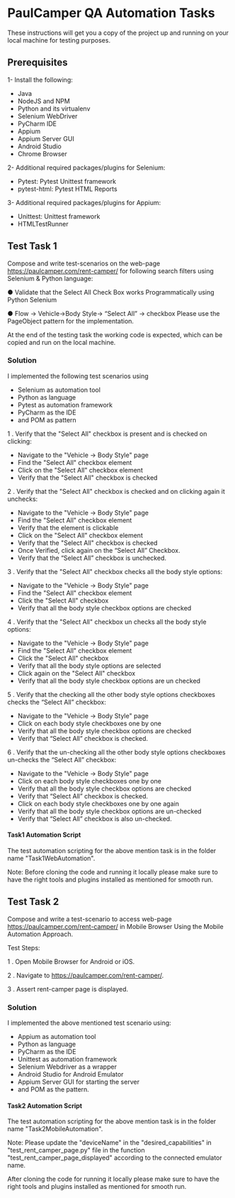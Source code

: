 
# PaulCamper QA Automation Tasks

These instructions will get you a copy of the project up and running on your local machine for testing purposes.


## Prerequisites

1- Install the following:
- Java
- NodeJS and NPM
- Python and its virtualenv
- Selenium WebDriver
- PyCharm IDE
- Appium 
- Appium Server GUI
- Android Studio
- Chrome Browser

2- Additional required packages/plugins for Selenium:

- Pytest: Pytest Unittest framework
- pytest-html: Pytest HTML Reports

3- Additional required packages/plugins for Appium:

- Unittest: Unittest framework
- HTMLTestRunner




## Test Task 1

Compose and write test-scenarios on the web-page https://paulcamper.com/rent-camper/ for following search filters using Selenium & Python language:

● Validate that the Select All Check Box works Programmatically using Python Selenium

● Flow → Vehicle→Body Style→ “Select All” → checkbox
Please use the PageObject pattern for the implementation.

At the end of the testing task the
working code is expected, which can be copied and run on the local machine.


### Solution

I implemented the following test scenarios using

- Selenium as automation tool
- Python as language
- Pytest as automation framework
- PyCharm as the IDE
- and POM as pattern

1 . Verify that the "Select All" checkbox is present and is checked on clicking:
- Navigate to the "Vehicle -> Body Style" page
- Find the "Select All" checkbox element
- Click on the "Select All" checkbox element
- Verify that the "Select All" checkbox is checked

2 . Verify that the "Select All" checkbox is checked and on clicking again it unchecks:
- Navigate to the "Vehicle -> Body Style" page
- Find the "Select All" checkbox element
- Verify that the element is clickable
- Click on the "Select All" checkbox element
- Verify that the "Select All" checkbox is checked
- Once Verified, click again on the “Select All” Checkbox.
- Verify that the “Select All” checkbox is unchecked.

3 . Verify that the "Select All" checkbox checks all the body style options:
- Navigate to the "Vehicle -> Body Style" page
- Find the "Select All" checkbox element
- Click the "Select All" checkbox
- Verify that all the body style checkbox options are checked

4 . Verify that the "Select All" checkbox un checks all the body style options:
- Navigate to the "Vehicle -> Body Style" page
- Find the "Select All" checkbox element
- Click the "Select All" checkbox
- Verify that all the body style options are selected
- Click again on the "Select All" checkbox
- Verify that all the body style checkbox options are un checked

5 . Verify that the checking all the other body style options checkboxes checks the “Select All” checkbox:
- Navigate to the "Vehicle -> Body Style" page
- Click on each body style checkboxes one by one
- Verify that all the body style checkbox options are checked
- Verify that “Select All” checkbox is checked.

6 . Verify that the un-checking all the other body style options checkboxes un-checks the “Select All” checkbox:
- Navigate to the "Vehicle -> Body Style" page
- Click on each body style checkboxes one by one
- Verify that all the body style checkbox options are checked
- Verify that “Select All” checkbox is checked.
- Click on each body style checkboxes one by one again
- Verify that all the body style checkbox options are un-checked
- Verify that “Select All” checkbox is also un-checked.


#### Task1 Automation Script

The test automation scripting for the above mention task is in the folder name "Task1WebAutomation".

Note: Before cloning the code and running it locally please make sure to have the right tools and plugins installed as mentioned for smooth run.




## Test Task 2

Compose and write a test-scenario to access web-page https://paulcamper.com/rent-camper/ in Mobile Browser Using the Mobile Automation Approach.

Test Steps:

1 . Open Mobile Browser for Android or iOS.

2 . Navigate to https://paulcamper.com/rent-camper/.

3 . Assert rent-camper page is displayed.


### Solution

I implemented the above mentioned test scenario using:

- Appium as automation tool
- Python as language
- PyCharm as the IDE
- Unittest as automation framework
- Selenium Webdriver as a wrapper
- Android Studio for Android Emulator
- Appium Server GUI for starting the server
- and POM as the pattern.


#### Task2 Automation Script

The test automation scripting for the above mention task is in the folder name "Task2MobileAutomation".

Note: Please update the "deviceName" in the "desired_capabilities" in "test_rent_camper_page.py" file in the function "test_rent_camper_page_displayed" according to the connected emulator name.

After cloning the code for running it locally please make sure to have the right tools and plugins installed as mentioned for smooth run. 
